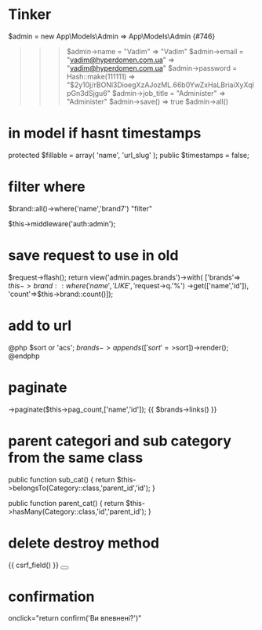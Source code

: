 # Tinker
$admin = new App\Models\Admin
=> App\Models\Admin {#746}
>>> $admin->name = "Vadim"
=> "Vadim"
>>> $admin->email = "vadim@hyperdomen.com.ua"
=> "vadim@hyperdomen.com.ua"
$admin->password = Hash::make(111111)
=> "$2y$10$j/rBONl3DioegXzAJozML.66b0YwZxHaLBriaiXyXqlpGn3dSjgu6"
>>> $admin->job_title = "Administer"
=> "Administer"
>>> $admin->save()
=> true
>>> $admin->all()

# in model if hasnt timestamps
protected $fillable = array(
        'name',
        'url_slug'
    );
  public $timestamps  = false;


# filter where
$brand::all()->where('name','brand7') "filter"
     
$this->middleware('auth:admin');
# save request to use in old 
$request->flash();
    return view('admin.pages.brands')->with(
      ['brands'=>
      $this->brand::where('name','LIKE','%'.$request->q.'%')
      ->get(['name','id']),
      'count'=>$this->brand::count()]);

# add to url
@php $sort or 'acs'; $brands->appends(['sort'=>$sort])->render(); @endphp       

# paginate
->paginate($this->pag_count,['name','id']);
{{ $brands->links() }}

# parent categori and sub category from the same class
public function sub_cat()
  {
    return $this->belongsTo(Category::class,'parent_id','id');
  }

  public function parent_cat()
  {
    return $this->hasMany(Category::class,'id','parent_id');
  }

# delete destroy method
<form method="post" action="{{ route('items.destroy',$item->id) }}">
                        {{ csrf_field() }}
                        <input name="_method" type="hidden" value="DELETE">
                        <button class="btn btn-danger" type="submit" onclick="return confirm('Ви впевнені?')" >
                            <i class="fas fa-trash-alt"></i>
                        </button>
                    </form>

# confirmation                     
  onclick="return confirm('Ви впевнені?')" 
